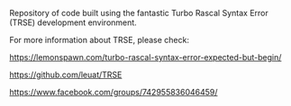 Repository of code built using the fantastic Turbo Rascal Syntax Error (TRSE) development environment.


For more information about TRSE, please check:

https://lemonspawn.com/turbo-rascal-syntax-error-expected-but-begin/

https://github.com/leuat/TRSE

https://www.facebook.com/groups/742955836046459/
